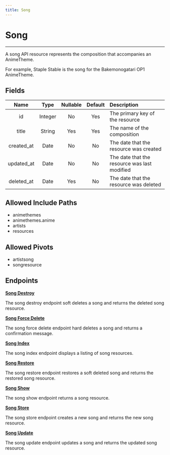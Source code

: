 ```yaml
---
title: Song
---
```


# Song

---

A song API resource represents the composition that accompanies an AnimeTheme.

For example, Staple Stable is the song for the Bakemonogatari OP1 AnimeTheme.

## Fields

|    Name    |  Type   | Nullable | Default | Description                                  |
| :--------: | :-----: | :------: | :-----: | :------------------------------------------- |
| id         | Integer | No       | Yes     | The primary key of the resource              |
| title      | String  | Yes      | Yes     | The name of the composition                  |
| created_at | Date    | No       | No      | The date that the resource was created       |
| updated_at | Date    | No       | No      | The date that the resource was last modified |
| deleted_at | Date    | Yes      | No      | The date that the resource was deleted       |

## Allowed Include Paths

* animethemes
* animethemes.anime
* artists
* resources

## Allowed Pivots

* artistsong
* songresource

## Endpoints

**[Song Destroy](/wiki/song/destroy/)**

The song destroy endpoint soft deletes a song and returns the deleted song resource.

**[Song Force Delete](/wiki/song/forceDelete/)**

The song force delete endpoint hard deletes a song and returns a confirmation message.

**[Song Index](/wiki/song/index/)**

The song index endpoint displays a listing of song resources.

**[Song Restore](/wiki/song/restore/)**

The song restore endpoint restores a soft deleted song and returns the restored song resource.

**[Song Show](/wiki/song/show/)**

The song show endpoint returns a song resource.

**[Song Store](/wiki/song/store/)**

The song store endpoint creates a new song and returns the new song resource.

**[Song Update](/wiki/song/update/)**

The song update endpoint updates a song and returns the updated song resource.